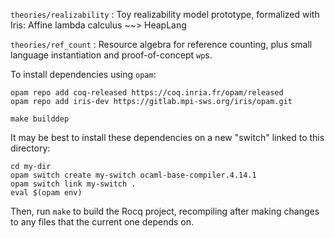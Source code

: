 `theories/realizability` : Toy realizability model prototype,
formalized with Iris: Affine lambda calculus ~~> HeapLang

`theories/ref_count` : Resource algebra for reference counting,
plus small language instantiation and proof-of-concept `wp`s.

To install dependencies using `opam`:
```
opam repo add coq-released https://coq.inria.fr/opam/released
opam repo add iris-dev https://gitlab.mpi-sws.org/iris/opam.git

make builddep
```

It may be best to install these dependencies on a new "switch"
linked to this directory:
```
cd my-dir
opam switch create my-switch ocaml-base-compiler.4.14.1
opam switch link my-switch .
eval $(opam env)
```

Then, run `make` to build the Rocq project, recompiling after making
changes to any files that the current one depends on.